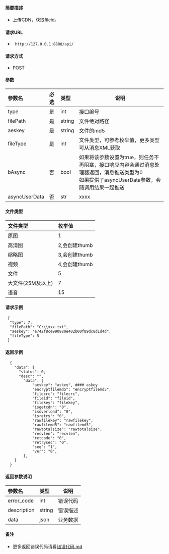 



#### 简要描述

- 上传CDN，获取fileid。

#### 请求URL
- ` http://127.0.0.1:8888/api/`

#### 请求方式
- POST 

#### 参数

| 参数名           | 必选 | 类型     | 说明                                                                                  |   
|:--------------|:---|:-------|-------------------------------------------------------------------------------------|   
| type          | 是  | int    | 接口编号                                                                                |   
| filePath      | 是  | string | 文件绝对路径                                                                              |   
| aeskey        | 是  | string | 文件的md5                                                                              |   
| fileType      | 是  | int    | 文件类型，可参考枚举值，更多类型可从消息XML获取                                                           |   
| bAsync        | 否  | bool   | 如果将该参数设置为true，则任务不再阻塞，接口响应内容会通过消息处理器返回，消息推送类型为0<br/>如果提供了asyncUserData参数，会随调用结果一起推送 |   
| asyncUserData | 否  | str    | xxxx                                                                                |   

#### 文件类型

| 文件类型        | 枚举值        |   
|:------------|:-----------|   
| 原图          | 1          |   
| 高清图         | 2,会创建thumb |   
| 缩略图         | 3,会创建thumb          |   
| 视频          | 4,会创建thumb |   
| 文件          | 5          |   
| 大文件(25M及以上) | 7          |   
| 语音          | 15         |   

#### 请求示例

```
 {
  "type": 7,
  "filePath": "C:\\xxx.txt",
  "aeskey": "e742f8ce990980e402b00f89dc8d1d4d",
  "fileType": 5
 } 

```

#### 返回示例

``` 
  {
    "data": {
      "status": 0,
      "desc": "",
        "data": {
            "aeskey": "askey", #### askey
            "encryptfilemd5": "encryptfilemd5",
            "filecrc": "filecrc",
            "fileid": "fileid",
            "filekey": "filekey",
            "isgetcdn": "0",
            "isoverload": "0",
            "isretry": "0",
            "rawfilekey": "rawfilekey",
            "rawfilemd5": "rawfilemd5",
            "rawtotalsize": "rawtotalsize",
            "recvlen": "recvlen",
            "retcode": "0",
            "retrysec": "0",
            "seq": "1",
            "ver": "0",
        },
    }
  }
```

#### 返回参数说明

| 参数名         | 类型     | 说明   |   
|:------------|:-------|------|   
| error_code  | int    | 错误代码 |   
| description | string | 错误描述 |   
| data        | json   | 业务数据 |   

#### 备注

- 更多返回错误代码请看[错误代码.md](../错误代码.md)







